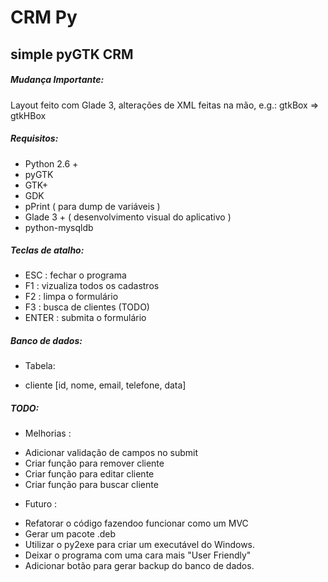 # CRM Py
## simple pyGTK CRM

##### Mudança Importante:
Layout feito com Glade 3, alterações de XML feitas na mão, e.g.: gtkBox => gtkHBox

##### Requisitos:
* Python 2.6 +
* pyGTK
* GTK+
* GDK
* pPrint ( para dump de variáveis )
* Glade 3 +  ( desenvolvimento visual do aplicativo )
* python-mysqldb

##### Teclas de atalho:
* ESC : fechar o programa
* F1 : vizualiza todos os cadastros
* F2 : limpa o formulário
* F3 : busca de clientes (TODO)
* ENTER : submita o formulário

##### Banco de dados:
* Tabela:
 - cliente [id, nome, email, telefone, data]

##### TODO:
* Melhorias :
 + Adicionar validação de campos no submit
 + Criar função para remover cliente
 + Criar função para editar cliente
 + Criar função para buscar cliente
* Futuro :
 + Refatorar o código fazendoo funcionar como um MVC
 + Gerar um pacote .deb
 + Utilizar o py2exe para criar um executável do Windows.
 + Deixar o programa com uma cara mais "User Friendly"
 + Adicionar botão para gerar backup do banco de dados.

